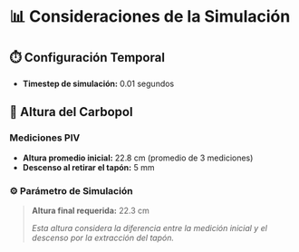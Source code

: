 # 📊 Consideraciones de la Simulación

## ⏱️ Configuración Temporal
- **Timestep de simulación:** 0.01 segundos

## 📏 Altura del Carbopol

### Mediciones PIV
- **Altura promedio inicial:** 22.8 cm (promedio de 3 mediciones)
- **Descenso al retirar el tapón:** 5 mm

### ⚙️ Parámetro de Simulación
> **Altura final requerida:** 22.3 cm
> 
> _Esta altura considera la diferencia entre la medición inicial y el descenso por la extracción del tapón._